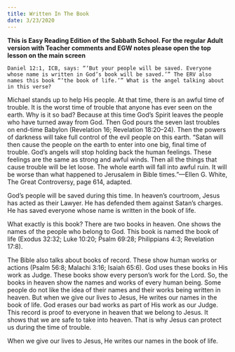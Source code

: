 ```yaml
---
title: Written In The Book
date: 3/23/2020
---
```


 **This is Easy Reading Edition of the Sabbath School. For the regular Adult version with Teacher comments and EGW notes please open the top lesson on the main screen** 

`Daniel 12:1, ICB, says: “‘But your people will be saved. Everyone whose name is written in God’s book will be saved.’” The ERV also names this book “‘the book of life.’” What is the angel talking about in this verse?`

Michael stands up to help His people. At that time, there is an awful time of trouble. It is the worst time of trouble that anyone has ever seen on the earth. Why is it so bad? Because at this time God’s Spirit leaves the people who have turned away from God. Then God pours the seven last troubles on end-time Babylon (Revelation 16; Revelation 18:20–24). Then the powers of darkness will take full control of the evil people on this earth. “Satan will then cause the people on the earth to enter into one big, final time of trouble. God’s angels will stop holding back the human feelings. These feelings are the same as strong and awful winds. Then all the things that cause trouble will be let loose. The whole earth will fall into awful ruin. It will be worse than what happened to Jerusalem in Bible times.”—Ellen G. White, The Great Controversy, page 614, adapted.

God’s people will be saved during this time. In heaven’s courtroom, Jesus has acted as their Lawyer. He has defended them against Satan’s charges. He has saved everyone whose name is written in the book of life.

What exactly is this book? There are two books in heaven. One shows the names of the people who belong to God. This book is named the book of life (Exodus 32:32; Luke 10:20; Psalm 69:28; Philippians 4:3; Revelation 17:8).

The Bible also talks about books of record. These show human works or actions (Psalm 56:8; Malachi 3:16; Isaiah 65:6). God uses these books in His work as Judge. These books show every person’s work for the Lord. So, the books in heaven show the names and works of every human being. Some people do not like the idea of their names and their works being written in heaven. But when we give our lives to Jesus, He writes our names in the book of life. God erases our bad works as part of His work as our Judge. This record is proof to everyone in heaven that we belong to Jesus. It shows that we are safe to take into heaven. That is why Jesus can protect us during the time of trouble.

When we give our lives to Jesus, He writes our names in the book of life.
